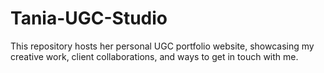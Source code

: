 # Tania-UGC-Studio
This repository hosts her personal UGC portfolio website, showcasing my creative work, client collaborations, and ways to get in touch with me.
